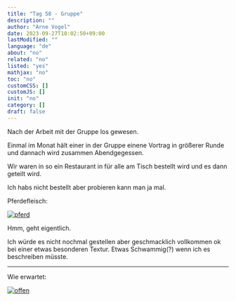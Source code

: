 ```yaml
---
title: "Tag 58 - Gruppe"
description: ""
author: "Arne Vogel"
date: 2023-09-27T10:02:50+09:00
lastModified: ""
language: "de"
about: "no"
related: "no"
listed: "yes"
mathjax: "no"
toc: "no"
customCSS: []
customJS: []
init: "no"
category: []
draft: false
---
```


Nach der Arbeit mit der Gruppe los gewesen.

Einmal im Monat hält einer in der Gruppe einene Vortrag in größerer Runde und dannach wird zusammen Abendgegessen.

Wir waren in so ein Restaurant in für alle am Tisch bestellt wird und es dann geteilt wird.

Ich habs nicht bestellt aber probieren kann man ja mal.

Pferdefleisch:

[![pferd](pferd-small.jpg)](pferd.jpg)

Hmm, geht eigentlich.

Ich würde es nicht nochmal gestellen aber geschmacklich vollkommen ok bei einer etwas besonderen Textur.
Etwas Schwammig(?) wenn ich es beschreiben müsste.

---

Wie erwartet:

[![offen](offen-small.jpg)](offen.jpg)
